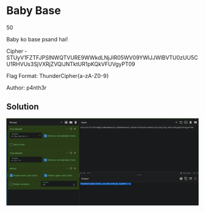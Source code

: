 # Baby Base

50

Baby ko base psand hai!

Cipher - STUyV1FZTFJPSlNWQTVURE9WWkdLNjJIR05WV09YWlJJWlBVTU0zUU5CU1RHVUs3SjVXRjZVQlJNTktUR1pKQkVFUVgyPT09

Flag Format: ThunderCipher{a-zA-Z0-9}

Author: p4nth3r

## Solution

![flag](assets/baby-base/image.png)
